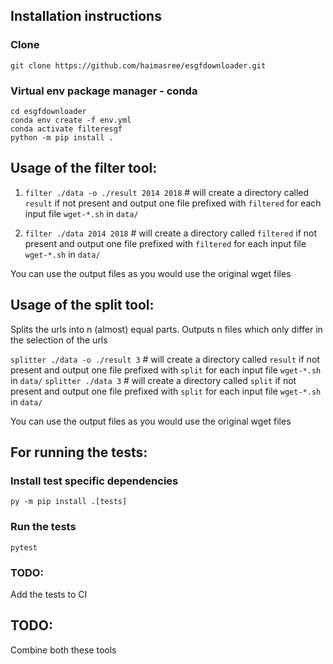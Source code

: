 ## Installation instructions

### Clone 
```git clone https://github.com/haimasree/esgfdownloader.git```

### Virtual env package manager - conda
```
cd esgfdownloader
conda env create -f env.yml
conda activate filteresgf
python -m pip install .
```


## Usage of the filter tool:

1. `filter ./data -o ./result 2014 2018` # will create a directory called `result` if not present and output one file prefixed with `filtered` for each input file `wget-*.sh` in `data/` 

2. `filter ./data 2014 2018` # will create a directory called `filtered` if not present and output one file prefixed with `filtered` for each input file `wget-*.sh` in `data/` 

You can use the output files as you would use the original wget files


## Usage of the split tool:

Splits the urls into n (almost) equal parts. Outputs n files which only differ in the selection of the urls

`splitter ./data -o ./result 3` # will create a directory called `result` if not present and output one file prefixed with `split` for each input file `wget-*.sh` in `data/` 
`splitter ./data 3` # will create a directory called `split` if not present and output one file prefixed with `split` for each input file `wget-*.sh` in `data/`

You can use the output files as you would use the original wget files

## For running the tests:

### Install test specific dependencies
```
py -m pip install .[tests]
```

### Run the tests

```
pytest
```

### TODO:

Add the tests to CI

## TODO:

Combine both these tools